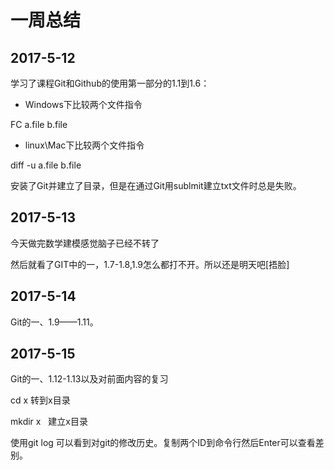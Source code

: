 # 一周总结
## 2017-5-12
学习了课程Git和Github的使用第一部分的1.1到1.6：

* Windows下比较两个文件指令

FC a.file b.file

* linux\Mac下比较两个文件指令

diff -u a.file b.file

安装了Git并建立了目录，但是在通过Git用sublmit建立txt文件时总是失败。
## 2017-5-13
今天做完数学建模感觉脑子已经不转了

然后就看了GIT中的一，1.7-1.8,1.9怎么都打不开。所以还是明天吧[捂脸]

## 2017-5-14
Git的一、1.9——1.11。
## 2017-5-15
Git的一、1.12-1.13以及对前面内容的复习

cd x 转到x目录

mkdir x   建立x目录

使用git log 可以看到对git的修改历史。复制两个ID到命令行然后Enter可以查看差别。
